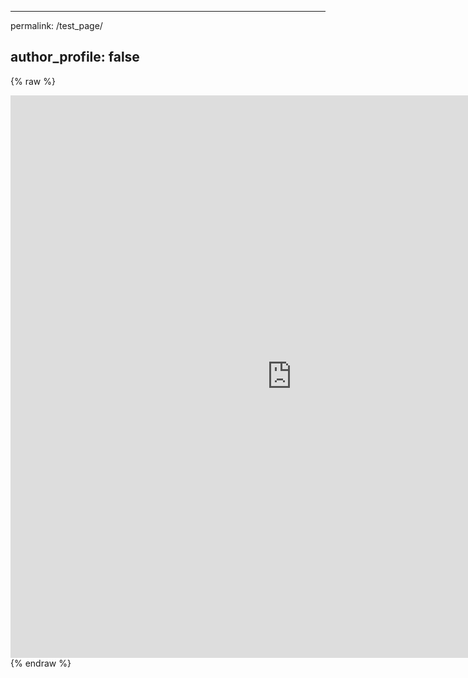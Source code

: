 
---
permalink: /test_page/

author_profile: false
---

{% raw %}
<iframe width="900" height="900" src="https://datastudio.google.com/embed/reporting/418ddbea-ac19-4224-a1d5-1c414cfd61ee/page/oBqqB" frameborder="0" style="border:0" allowfullscreen></iframe>{% endraw %}
